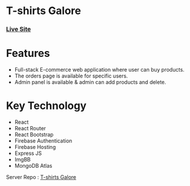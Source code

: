 # T-shirts Galore
### [Live Site](https://t-shirts-galore.firebaseapp.com/)

# Features 
- Full-stack E-commerce web application where user can buy products.
- The orders page is available for specific users.
- Admin panel is available & admin can add products and delete.

# Key Technology
- React 
- React Router 
- React Bootstrap
- Firebase Authentication
- Firebase Hosting 
- Express JS
- ImgBB
- MongoDB Atlas

Server Repo : [T-shirts Galore](https://github.com/sagazirobiul/t-shirts-galore-server) 
